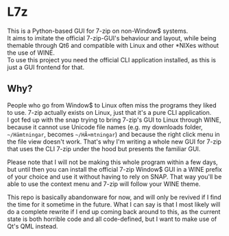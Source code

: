 # L7z
This is a Python-based GUI for 7-zip on non-Window$ systems.   
It aims to imitate the official 7-zip-GUI's behaviour and layout, while being themable through Qt6 and compatible 
with Linux and other *NIXes without the use of WINE.   
To use this project you need the official CLI application installed, as this is just a GUI frontend for that. 

## Why? 
People who go from Window$ to Linux often miss the programs they liked to use. 7-zip actually exists on Linux, just that 
it's a pure CLI application.   
I got fed up with the snap trying to bring 7-zip's GUI to Linux through WINE, because it cannot use Unicode file names 
(e.g. my downloads folder, `~/Hämtningar`, becomes `~/HÃ¤mtningar`) and because the right click menu in the file view 
doesn't work. That's why I'm writing a whole new GUI for 7-zip that uses the CLI 7-zip under the hood but presents the 
familiar GUI.   

Please note that I will not be making this whole program within a few days, but until then you can install the official 
7-zip Window$ GUI in a WINE prefix of your choice and use it without having to rely on SNAP. That way you'll be able to 
use the context menu and 7-zip will follow your WINE theme.   

This repo is basically abandonware for now, and will only be revived if I find the time for it sometime in the future. 
What I can say is that I most likely will do a complete rewrite if I end up coming back around to this, as the current 
state is both horrible code and all code-defined, but I want to make use of Qt's QML instead.   
